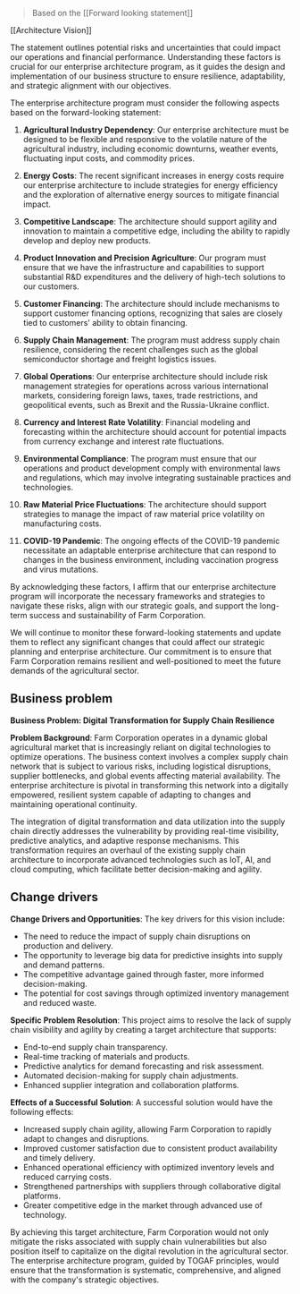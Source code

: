 > Based on the [[Forward looking statement]]

[[Architecture Vision]]

The statement outlines potential risks and uncertainties that could impact our operations and financial performance. Understanding these factors is crucial for our enterprise architecture program, as it guides the design and implementation of our business structure to ensure resilience, adaptability, and strategic alignment with our objectives.

The enterprise architecture program must consider the following aspects based on the forward-looking statement:

1. **Agricultural Industry Dependency**: Our enterprise architecture must be designed to be flexible and responsive to the volatile nature of the agricultural industry, including economic downturns, weather events, fluctuating input costs, and commodity prices.
    
2. **Energy Costs**: The recent significant increases in energy costs require our enterprise architecture to include strategies for energy efficiency and the exploration of alternative energy sources to mitigate financial impact.
    
3. **Competitive Landscape**: The architecture should support agility and innovation to maintain a competitive edge, including the ability to rapidly develop and deploy new products.
    
4. **Product Innovation and Precision Agriculture**: Our program must ensure that we have the infrastructure and capabilities to support substantial R&D expenditures and the delivery of high-tech solutions to our customers.
    
5. **Customer Financing**: The architecture should include mechanisms to support customer financing options, recognizing that sales are closely tied to customers' ability to obtain financing.
    
6. **Supply Chain Management**: The program must address supply chain resilience, considering the recent challenges such as the global semiconductor shortage and freight logistics issues.
    
7. **Global Operations**: Our enterprise architecture should include risk management strategies for operations across various international markets, considering foreign laws, taxes, trade restrictions, and geopolitical events, such as Brexit and the Russia-Ukraine conflict.
    
8. **Currency and Interest Rate Volatility**: Financial modeling and forecasting within the architecture should account for potential impacts from currency exchange and interest rate fluctuations.
    
9. **Environmental Compliance**: The program must ensure that our operations and product development comply with environmental laws and regulations, which may involve integrating sustainable practices and technologies.
    
10. **Raw Material Price Fluctuations**: The architecture should support strategies to manage the impact of raw material price volatility on manufacturing costs.
    
11. **COVID-19 Pandemic**: The ongoing effects of the COVID-19 pandemic necessitate an adaptable enterprise architecture that can respond to changes in the business environment, including vaccination progress and virus mutations.
    

By acknowledging these factors, I affirm that our enterprise architecture program will incorporate the necessary frameworks and strategies to navigate these risks, align with our strategic goals, and support the long-term success and sustainability of Farm Corporation.

We will continue to monitor these forward-looking statements and update them to reflect any significant changes that could affect our strategic planning and enterprise architecture. Our commitment is to ensure that Farm Corporation remains resilient and well-positioned to meet the future demands of the agricultural sector.

## Business problem

**Business Problem: Digital Transformation for Supply Chain Resilience**

**Problem Background**: Farm Corporation operates in a dynamic global agricultural market that is increasingly reliant on digital technologies to optimize operations. The business context involves a complex supply chain network that is subject to various risks, including logistical disruptions, supplier bottlenecks, and global events affecting material availability. The enterprise architecture is pivotal in transforming this network into a digitally empowered, resilient system capable of adapting to changes and maintaining operational continuity.

The integration of digital transformation and data utilization into the supply chain directly addresses the vulnerability by providing real-time visibility, predictive analytics, and adaptive response mechanisms. This transformation requires an overhaul of the existing supply chain architecture to incorporate advanced technologies such as IoT, AI, and cloud computing, which facilitate better decision-making and agility.

## Change drivers

**Change Drivers and Opportunities**: The key drivers for this vision include:

- The need to reduce the impact of supply chain disruptions on production and delivery.
- The opportunity to leverage big data for predictive insights into supply and demand patterns.
- The competitive advantage gained through faster, more informed decision-making.
- The potential for cost savings through optimized inventory management and reduced waste.

**Specific Problem Resolution**: This project aims to resolve the lack of supply chain visibility and agility by creating a target architecture that supports:

- End-to-end supply chain transparency.
- Real-time tracking of materials and products.
- Predictive analytics for demand forecasting and risk assessment.
- Automated decision-making for supply chain adjustments.
- Enhanced supplier integration and collaboration platforms.

**Effects of a Successful Solution**: A successful solution would have the following effects:

- Increased supply chain agility, allowing Farm Corporation to rapidly adapt to changes and disruptions.
- Improved customer satisfaction due to consistent product availability and timely delivery.
- Enhanced operational efficiency with optimized inventory levels and reduced carrying costs.
- Strengthened partnerships with suppliers through collaborative digital platforms.
- Greater competitive edge in the market through advanced use of technology.

By achieving this target architecture, Farm Corporation would not only mitigate the risks associated with supply chain vulnerabilities but also position itself to capitalize on the digital revolution in the agricultural sector. The enterprise architecture program, guided by TOGAF principles, would ensure that the transformation is systematic, comprehensive, and aligned with the company's strategic objectives.